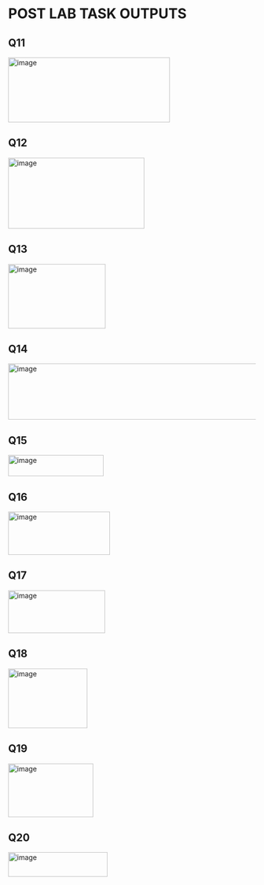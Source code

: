 # POST LAB TASK OUTPUTS

## Q11
<img width="329" height="132" alt="image" src="https://github.com/user-attachments/assets/f96ef5ab-33d0-46ef-bc46-88b877a29dee" />

## Q12
<img width="277" height="144" alt="image" src="https://github.com/user-attachments/assets/8a189921-15d0-4d63-8e91-ee5b7031f35b" />

## Q13
<img width="198" height="131" alt="image" src="https://github.com/user-attachments/assets/fdb490e1-762f-4a3f-a2c4-bb3e4fc67534" />

## Q14
<img width="899" height="114" alt="image" src="https://github.com/user-attachments/assets/bdbd39c9-1fbc-4f1c-aaf1-960945b41dc0" />

## Q15
<img width="194" height="43" alt="image" src="https://github.com/user-attachments/assets/3c16b3b2-9af0-458a-97d0-e1544177f1ef" />

## Q16
<img width="207" height="88" alt="image" src="https://github.com/user-attachments/assets/6768fde9-3be1-4646-9b9e-799fcf8bbe44" />

## Q17
<img width="197" height="87" alt="image" src="https://github.com/user-attachments/assets/61465ece-9d39-4fbf-adcd-775273e71836" />

## Q18
<img width="161" height="121" alt="image" src="https://github.com/user-attachments/assets/08f07621-5279-4d41-83cb-c811bc130a05" />

## Q19
<img width="173" height="109" alt="image" src="https://github.com/user-attachments/assets/1a281987-a5a6-489e-b99d-462f3c7f7706" />

## Q20
<img width="202" height="50" alt="image" src="https://github.com/user-attachments/assets/60366cd2-cc11-4b4e-b681-dcead2634ec0" />
